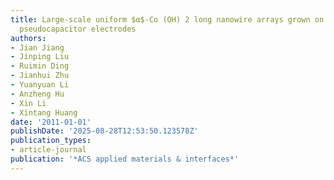 ```yaml
---
title: Large-scale uniform $α$-Co (OH) 2 long nanowire arrays grown on graphite as
  pseudocapacitor electrodes
authors:
- Jian Jiang
- Jinping Liu
- Ruimin Ding
- Jianhui Zhu
- Yuanyuan Li
- Anzheng Hu
- Xin Li
- Xintang Huang
date: '2011-01-01'
publishDate: '2025-08-28T12:53:50.123578Z'
publication_types:
- article-journal
publication: '*ACS applied materials & interfaces*'
---
```

